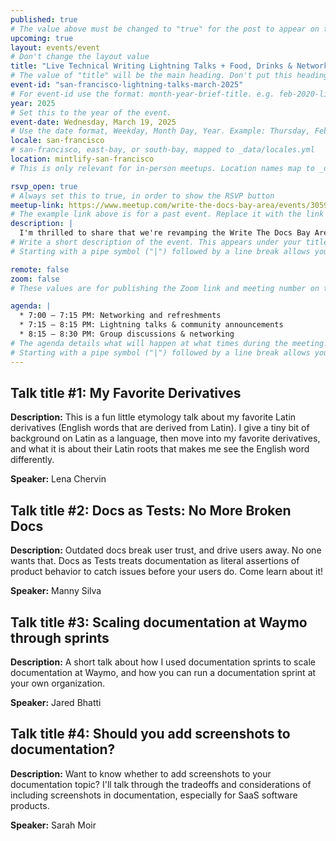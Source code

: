 ```yaml
---
published: true
# The value above must be changed to "true" for the post to appear on the site.
upcoming: true
layout: events/event
# Don't change the layout value
title: "Live Technical Writing Lightning Talks + Food, Drinks & Networking Fun!"
# The value of "title" will be the main heading. Don't put this heading in the body of the post
event-id: "san-francisco-lightning-talks-march-2025"
# For event-id use the format: month-year-brief-title. e.g. feb-2020-lightning-talks. Each id must be unique within this project.
year: 2025
# Set this to the year of the event.
event-date: Wednesday, March 19, 2025
# Use the date format, Weekday, Month Day, Year. Example: Thursday, February 21, 2020. This date will be published in the post -- make sure it is correct.
locale: san-francisco
# san-francisco, east-bay, or south-bay, mapped to _data/locales.yml
location: mintlify-san-francisco
# This is only relevant for in-person meetups. Location names map to _data/locations.yml file. If the venue is new, it needs to be added to that file. The instructions are in the contributing.md file.

rsvp_open: true
# Always set this to true, in order to show the RSVP button
meetup-link: https://www.meetup.com/write-the-docs-bay-area/events/305994268
# The example link above is for a past event. Replace it with the link to your new event posting on meetup.com. When readers click the RSVP button, it will take them to that site to RSVP. If WTD should ever stop using meetup.com, this link will be used for some other service that allows readers to RSVP.
description: |
  I'm thrilled to share that we're revamping the Write The Docs Bay Area meetup, and we're kicking things off with our first in-person event since February 2020! A huge thank you to our event sponsor, Mintlify, for providing the venue and generously offering food and beverages. 🎉
# Write a short description of the event. This appears under your title on the home page of the site, before readers click through for the full text of the event posting.
# Starting with a pipe symbol ("|") followed by a line break allows you to write a text block with paragraph breaks inside.

remote: false
zoom: false
# These values are for publishing the Zoom link and meeting number on the site, something we don't currently do.

agenda: |
  * 7:00 – 7:15 PM: Networking and refreshments
  * 7:15 – 8:15 PM: Lightning talks & community announcements
  * 8:15 – 8:30 PM: Group discussions & networking
# The agenda details what will happen at what times during the meeting. It appears as a bulleted list on the right margin of an event posting, under the RSVP button. Take a look at another event posting file for an example of how to create this in Markdown.
# Starting with a pipe symbol ("|") followed by a line break allows you to write a text block with paragraph breaks inside.
---
```



## Talk title #1: My Favorite Derivatives

**Description:** This is a fun little etymology talk about my favorite Latin derivatives (English words that are derived from Latin). I give a tiny bit of background on Latin as a language, then move into my favorite derivatives, and what it is about their Latin roots that makes me see the English word differently.

**Speaker:** Lena Chervin


## Talk title #2: Docs as Tests: No More Broken Docs
**Description:** Outdated docs break user trust, and drive users away. No one wants that. Docs as Tests treats documentation as literal assertions of product behavior to catch issues before your users do. Come learn about it!

**Speaker:** Manny Silva

## Talk title #3: Scaling documentation at Waymo through sprints

**Description:** A short talk about how I used documentation sprints to scale documentation at Waymo, and how you can run a documentation sprint at your own organization.

**Speaker:** Jared Bhatti

## Talk title #4: Should you add screenshots to documentation?

**Description:** Want to know whether to add screenshots to your documentation topic? I'll talk through the tradeoffs and considerations of including screenshots in documentation, especially for SaaS software products.

**Speaker:** Sarah Moir